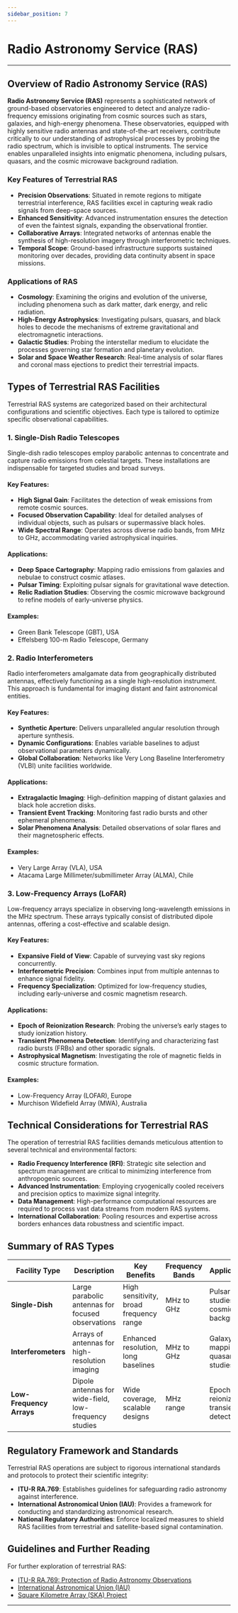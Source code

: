 ```yaml
---
sidebar_position: 7
---
```


# Radio Astronomy Service (RAS)

---

## Overview of Radio Astronomy Service (RAS)

**Radio Astronomy Service (RAS)** represents a sophisticated network of ground-based observatories engineered to detect and analyze radio-frequency emissions originating from cosmic sources such as stars, galaxies, and high-energy phenomena. These observatories, equipped with highly sensitive radio antennas and state-of-the-art receivers, contribute critically to our understanding of astrophysical processes by probing the radio spectrum, which is invisible to optical instruments. The service enables unparalleled insights into enigmatic phenomena, including pulsars, quasars, and the cosmic microwave background radiation.

### Key Features of Terrestrial RAS

- **Precision Observations**: Situated in remote regions to mitigate terrestrial interference, RAS facilities excel in capturing weak radio signals from deep-space sources.
- **Enhanced Sensitivity**: Advanced instrumentation ensures the detection of even the faintest signals, expanding the observational frontier.
- **Collaborative Arrays**: Integrated networks of antennas enable the synthesis of high-resolution imagery through interferometric techniques.
- **Temporal Scope**: Ground-based infrastructure supports sustained monitoring over decades, providing data continuity absent in space missions.

### Applications of RAS

- **Cosmology**: Examining the origins and evolution of the universe, including phenomena such as dark matter, dark energy, and relic radiation.
- **High-Energy Astrophysics**: Investigating pulsars, quasars, and black holes to decode the mechanisms of extreme gravitational and electromagnetic interactions.
- **Galactic Studies**: Probing the interstellar medium to elucidate the processes governing star formation and planetary evolution.
- **Solar and Space Weather Research**: Real-time analysis of solar flares and coronal mass ejections to predict their terrestrial impacts.

## Types of Terrestrial RAS Facilities

Terrestrial RAS systems are categorized based on their architectural configurations and scientific objectives. Each type is tailored to optimize specific observational capabilities.

### 1. Single-Dish Radio Telescopes

Single-dish radio telescopes employ parabolic antennas to concentrate and capture radio emissions from celestial targets. These installations are indispensable for targeted studies and broad surveys.

#### Key Features:

- **High Signal Gain**: Facilitates the detection of weak emissions from remote cosmic sources.
- **Focused Observation Capability**: Ideal for detailed analyses of individual objects, such as pulsars or supermassive black holes.
- **Wide Spectral Range**: Operates across diverse radio bands, from MHz to GHz, accommodating varied astrophysical inquiries.

#### Applications:

- **Deep Space Cartography**: Mapping radio emissions from galaxies and nebulae to construct cosmic atlases.
- **Pulsar Timing**: Exploiting pulsar signals for gravitational wave detection.
- **Relic Radiation Studies**: Observing the cosmic microwave background to refine models of early-universe physics.

#### Examples:

- Green Bank Telescope (GBT), USA
- Effelsberg 100-m Radio Telescope, Germany

### 2. Radio Interferometers

Radio interferometers amalgamate data from geographically distributed antennas, effectively functioning as a single high-resolution instrument. This approach is fundamental for imaging distant and faint astronomical entities.

#### Key Features:

- **Synthetic Aperture**: Delivers unparalleled angular resolution through aperture synthesis.
- **Dynamic Configurations**: Enables variable baselines to adjust observational parameters dynamically.
- **Global Collaboration**: Networks like Very Long Baseline Interferometry (VLBI) unite facilities worldwide.

#### Applications:

- **Extragalactic Imaging**: High-definition mapping of distant galaxies and black hole accretion disks.
- **Transient Event Tracking**: Monitoring fast radio bursts and other ephemeral phenomena.
- **Solar Phenomena Analysis**: Detailed observations of solar flares and their magnetospheric effects.

#### Examples:

- Very Large Array (VLA), USA
- Atacama Large Millimeter/submillimeter Array (ALMA), Chile

### 3. Low-Frequency Arrays (LoFAR)

Low-frequency arrays specialize in observing long-wavelength emissions in the MHz spectrum. These arrays typically consist of distributed dipole antennas, offering a cost-effective and scalable design.

#### Key Features:

- **Expansive Field of View**: Capable of surveying vast sky regions concurrently.
- **Interferometric Precision**: Combines input from multiple antennas to enhance signal fidelity.
- **Frequency Specialization**: Optimized for low-frequency studies, including early-universe and cosmic magnetism research.

#### Applications:

- **Epoch of Reionization Research**: Probing the universe’s early stages to study ionization history.
- **Transient Phenomena Detection**: Identifying and characterizing fast radio bursts (FRBs) and other sporadic signals.
- **Astrophysical Magnetism**: Investigating the role of magnetic fields in cosmic structure formation.

#### Examples:

- Low-Frequency Array (LOFAR), Europe
- Murchison Widefield Array (MWA), Australia

## Technical Considerations for Terrestrial RAS

The operation of terrestrial RAS facilities demands meticulous attention to several technical and environmental factors:

- **Radio Frequency Interference (RFI)**: Strategic site selection and spectrum management are critical to minimizing interference from anthropogenic sources.
- **Advanced Instrumentation**: Employing cryogenically cooled receivers and precision optics to maximize signal integrity.
- **Data Management**: High-performance computational resources are required to process vast data streams from modern RAS systems.
- **International Collaboration**: Pooling resources and expertise across borders enhances data robustness and scientific impact.

## Summary of RAS Types

| Facility Type          | Description                                         | Key Benefits                                | Frequency Bands                            | Applications                               |
|------------------------|-----------------------------------------------------|---------------------------------------------|--------------------------------------------|--------------------------------------------|
| **Single-Dish**        | Large parabolic antennas for focused observations   | High sensitivity, broad frequency range     | MHz to GHz                                 | Pulsar studies, cosmic background          |
| **Interferometers**    | Arrays of antennas for high-resolution imaging      | Enhanced resolution, long baselines         | MHz to GHz                                 | Galaxy mapping, quasar studies             |
| **Low-Frequency Arrays** | Dipole antennas for wide-field, low-frequency studies | Wide coverage, scalable designs             | MHz range                                  | Epoch of reionization, transient detection |

## Regulatory Framework and Standards

Terrestrial RAS operations are subject to rigorous international standards and protocols to protect their scientific integrity:

- **ITU-R RA.769**: Establishes guidelines for safeguarding radio astronomy against interference.
- **International Astronomical Union (IAU)**: Provides a framework for conducting and standardizing astronomical research.
- **National Regulatory Authorities**: Enforce localized measures to shield RAS facilities from terrestrial and satellite-based signal contamination.

## Guidelines and Further Reading

For further exploration of terrestrial RAS:

- [ITU-R RA.769: Protection of Radio Astronomy Observations](https://www.itu.int/rec/R-REC-RA.769/en)
- [International Astronomical Union (IAU)](https://www.iau.org/)
- [Square Kilometre Array (SKA) Project](https://www.skatelescope.org/)

---

